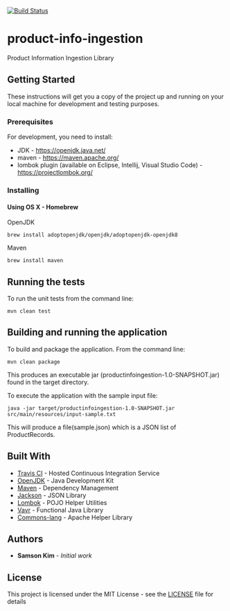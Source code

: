 [![Build Status](https://travis-ci.com/samsonkim/product-info-ingestion.svg?branch=master)](https://travis-ci.com/samsonkim/product-info-ingestion)

# product-info-ingestion

Product Information Ingestion Library


## Getting Started

These instructions will get you a copy of the project up and running on your local machine for development and testing purposes. 

### Prerequisites

For development, you need to install:
 * JDK - https://openjdk.java.net/
 * maven - https://maven.apache.org/
 * lombok plugin (available on Eclipse, Intellij, Visual Studio Code) - https://projectlombok.org/

### Installing

#### Using OS X - Homebrew

OpenJDK

```
brew install adoptopenjdk/openjdk/adoptopenjdk-openjdk8
```

Maven

```
brew install maven 
```

## Running the tests

To run the unit tests from the command line:

```
mvn clean test
```

## Building and running the application

To build and package the application.  From the command line:

```
mvn clean package
```

This produces an executable jar (productinfoingestion-1.0-SNAPSHOT.jar) found in the target directory.

To execute the application with the sample input file:

```
java -jar target/productinfoingestion-1.0-SNAPSHOT.jar src/main/resources/input-sample.txt
```

This will produce a file(sample.json) which is a JSON list of ProductRecords.


## Built With

* [Travis CI](https://travis-ci.com/) - Hosted Continuous Integration Service 
* [OpenJDK](https://openjdk.java.net/) - Java Development Kit 
* [Maven](https://maven.apache.org/) - Dependency Management
* [Jackson](https://github.com/FasterXML/jackson) - JSON Library 
* [Lombok](https://projectlombok.org/) - POJO Helper Utilities 
* [Vavr](http://www.vavr.io/) - Functional Java Library 
* [Commons-lang](https://commons.apache.org/proper/commons-lang/) - Apache Helper Library 

## Authors

* **Samson Kim** - *Initial work* 

## License

This project is licensed under the MIT License - see the [LICENSE](LICENSE) file for details

